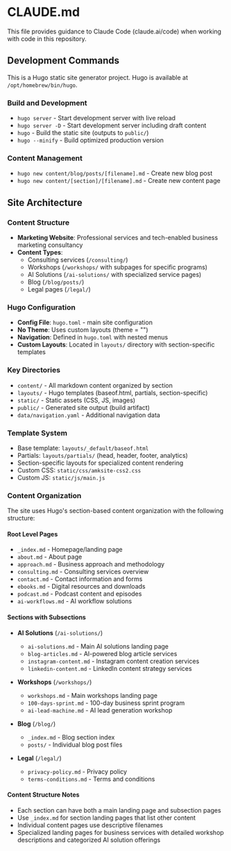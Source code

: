 # CLAUDE.md

This file provides guidance to Claude Code (claude.ai/code) when working with code in this repository.

## Development Commands

This is a Hugo static site generator project. Hugo is available at `/opt/homebrew/bin/hugo`.

### Build and Development
- `hugo server` - Start development server with live reload
- `hugo server -D` - Start development server including draft content
- `hugo` - Build the static site (outputs to `public/`)
- `hugo --minify` - Build optimized production version

### Content Management
- `hugo new content/blog/posts/[filename].md` - Create new blog post
- `hugo new content/[section]/[filename].md` - Create new content page

## Site Architecture

### Content Structure
- **Marketing Website**: Professional services and tech-enabled business marketing consultancy
- **Content Types**:
  - Consulting services (`/consulting/`)
  - Workshops (`/workshops/` with subpages for specific programs)
  - AI Solutions (`/ai-solutions/` with specialized service pages)
  - Blog (`/blog/posts/`)
  - Legal pages (`/legal/`)

### Hugo Configuration
- **Config File**: `hugo.toml` - main site configuration
- **No Theme**: Uses custom layouts (theme = "")
- **Navigation**: Defined in `hugo.toml` with nested menus
- **Custom Layouts**: Located in `layouts/` directory with section-specific templates

### Key Directories
- `content/` - All markdown content organized by section
- `layouts/` - Hugo templates (baseof.html, partials, section-specific)
- `static/` - Static assets (CSS, JS, images)
- `public/` - Generated site output (build artifact)
- `data/navigation.yaml` - Additional navigation data

### Template System
- Base template: `layouts/_default/baseof.html`
- Partials: `layouts/partials/` (head, header, footer, analytics)
- Section-specific layouts for specialized content rendering
- Custom CSS: `static/css/amksite-css2.css`
- Custom JS: `static/js/main.js`

### Content Organization
The site uses Hugo's section-based content organization with the following structure:

#### Root Level Pages
- `_index.md` - Homepage/landing page
- `about.md` - About page
- `approach.md` - Business approach and methodology
- `consulting.md` - Consulting services overview
- `contact.md` - Contact information and forms
- `ebooks.md` - Digital resources and downloads
- `podcast.md` - Podcast content and episodes
- `ai-workflows.md` - AI workflow solutions

#### Sections with Subsections
- **AI Solutions** (`/ai-solutions/`)
  - `ai-solutions.md` - Main AI solutions landing page
  - `blog-articles.md` - AI-powered blog article services
  - `instagram-content.md` - Instagram content creation services
  - `linkedin-content.md` - LinkedIn content strategy services

- **Workshops** (`/workshops/`)
  - `workshops.md` - Main workshops landing page
  - `100-days-sprint.md` - 100-day business sprint program
  - `ai-lead-machine.md` - AI lead generation workshop

- **Blog** (`/blog/`)
  - `_index.md` - Blog section index
  - `posts/` - Individual blog post files

- **Legal** (`/legal/`)
  - `privacy-policy.md` - Privacy policy
  - `terms-conditions.md` - Terms and conditions

#### Content Structure Notes
- Each section can have both a main landing page and subsection pages
- Use `_index.md` for section landing pages that list other content
- Individual content pages use descriptive filenames
- Specialized landing pages for business services with detailed workshop descriptions and categorized AI solution offerings